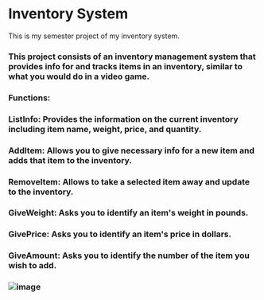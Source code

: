 # Inventory System
This is my semester project of my inventory system.

### This project consists of an inventory management system that provides info for and tracks items in an inventory, similar to what you would do in a video game.

### Functions:
### ListInfo: Provides the information on the current inventory including item name, weight, price, and quantity.
### AddItem: Allows you to give necessary info for a new item and adds that item to the inventory.
### RemoveItem: Allows to take a selected item away and update to the inventory.
### GiveWeight: Asks you to identify an item's weight in pounds.
### GivePrice: Asks you to identify an item's price in dollars.
### GiveAmount: Asks you to identify the number of the item you wish to add.

### ![image](https://github.com/mla1234-max/Semester-Project/assets/143227672/8b0bb064-9863-4636-affe-ad3af2debd88)
